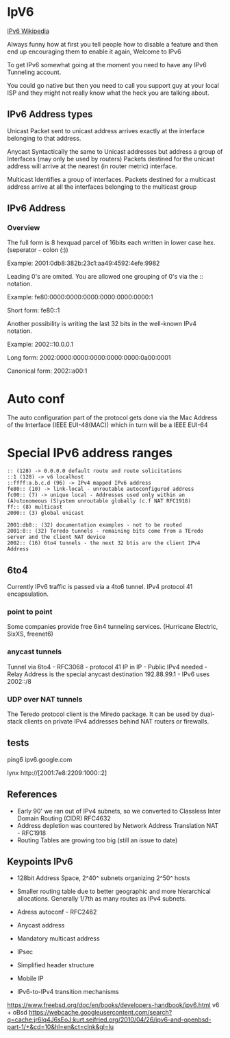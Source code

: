 # IpV6

[IPv6 Wikipedia](https://en.wikipedia.org/wiki/IPv6)

Always funny how at first you tell people how to disable a feature and then end up encouraging them to enable it again, Welcome to IPv6

To get IPv6 somewhat going at the moment you need to have any IPv6 Tunneling account.

You could go native but then you need to call you support guy at your local ISP and they might not really know what the heck you are talking about.


## IPv6 Address types

Unicast
 Packet sent to unicast address arrives exactly at the interface belonging to that address.

Anycast
 Syntactically the same to Unicast addresses but address a group of Interfaces (may only be used by routers) Packets destined for the unicast address will arrive at the nearest (in router metric) interface.

Multicast
 Identifies a group of interfaces. Packets destined for a multicast address arrive at all the interfaces belonging to the multicast group

## IPv6 Address

### Overview
The full form is 8 hexquad parcel of 16bits each written in lower case hex. (seperator - colon (:))

Example: 2001:0db8:382b:23c1:aa49:4592:4efe:9982

Leading 0's are omited. You are allowed one grouping of 0's via the :: notation.

Example: fe80:0000:0000:0000:0000:0000:0000:1

Short form: fe80::1

Another possibility is writing the last 32 bits in the well-known IPv4 notation.

Example: 2002::10.0.0.1

Long form: 2002:0000:0000:0000:0000:0000:0a00:0001

Canonical form: 2002::a00:1

# Auto conf

The auto configuration part of the protocol gets done via the Mac Address of the Interface (IEEE EUI-48(MAC)) which in turn will be a IEEE EUI-64

# Special IPv6 address ranges

```
:: (128) -> 0.0.0.0 default route and route solicitations
::1 (128) -> v6 localhost
::ffff:a.b.c.d (96) -> IPv4 mapped IPv6 address
fe80:: (10) -> link-local - unroutable autoconfigured address
fc00:: (7) -> unique local - Addresses used only within an (A)utonomeous (S)ystem unroutable globally (c.f NAT RFC1918)
ff:: (8) multicast
2000:: (3) global unicast

2001:db8:: (32) documentation examples - not to be routed
2001:0:: (32) Teredo tunnels - remaining bits come from a TEredo server and the client NAT device
2002:: (16) 6to4 tunnels - the next 32 btis are the client IPv4 Address
```

## 6to4

Currently IPv6 traffic is passed via a 4to6 tunnel. IPv4 protocol 41 encapsulation.

### point to point

Some companies provide free 6in4 tunneling services. (Hurricane Electric, SixXS, freenet6)

### anycast tunnels

Tunnel via 6to4 - RFC3068 - protocol 41 IP in IP - Public IPv4 needed - Relay Address is the special anycast destination 192.88.99.1 - IPv6 uses 2002::/8

### UDP over NAT tunnels

The Teredo protocol client is the Miredo package. It can be used by dual-stack clients on private IPv4 addresses behind NAT routers or firewalls.

## tests

 ping6 ipv6.google.com
 
 lynx http://[2001:7e8:2209:1000::2]

## References

 * Early 90' we ran out of IPv4 subnets, so we converted to Classless Inter Domain Routing (CIDR) RFC4632
 * Address depletion was countered by Network Address Translation NAT - RFC1918
 * Routing Tables are growing too big (still an issue to date)

## Keypoints IPv6 

 * 128bit Address Space, 2^40^ subnets organizing 2^50^ hosts
 * Smaller routing table due to better geographic and more hierarchical allocations. Generally 1/7th as many routes as IPv4 subnets.

 * Adress autoconf - RFC2462
 * Anycast address
 * Mandatory multicast address
 * IPsec
 * Simplified header structure
 * Mobile IP
 * IPv6-to-IPv4 transition mechanisms

https://www.freebsd.org/doc/en/books/developers-handbook/ipv6.html
v6 + oBsd
https://webcache.googleusercontent.com/search?q=cache:jr6Iq4J6sEoJ:kurt.seifried.org/2010/04/26/ipv6-and-openbsd-part-1/+&cd=10&hl=en&ct=clnk&gl=lu


